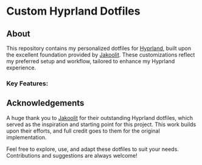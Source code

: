 # Custom Hyprland Dotfiles

## About

This repository contains my personalized dotfiles for [Hyprland](https://github.com/hyprwm/Hyprland), built upon the excellent foundation provided by [Jakoolit](https://github.com/JaKooLit). These customizations reflect my preferred setup and workflow, tailored to enhance my Hyprland experience.

### Key Features:

## Acknowledgements

A huge thank you to [Jakoolit](https://github.com/JaKooLit) for their outstanding Hyprland dotfiles, which served as the inspiration and starting point for this project. This work builds upon their efforts, and full credit goes to them for the original implementation.

Feel free to explore, use, and adapt these dotfiles to suit your needs. Contributions and suggestions are always welcome!
